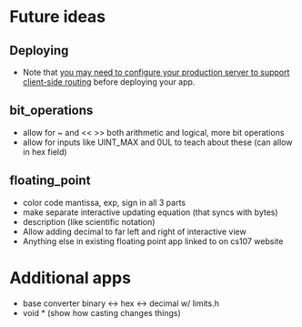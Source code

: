 # Future ideas

## Deploying
- Note that [you may need to configure your production server to support client-side routing](#serving-apps-with-client-side-routing) before deploying your app.

## bit_operations
- allow for ~ and << >> both arithmetic and logical, more bit operations
- allow for inputs like UINT_MAX and 0UL to teach about these (can allow in hex field)

## floating_point
- color code mantissa, exp, sign in all 3 parts
- make separate interactive updating equation (that syncs with bytes)
- description (like scientific notation)
- Allow adding decimal to far left and right of interactive view
- Anything else in existing floating point app linked to on cs107 website

# Additional apps
- base converter binary <-> hex <-> decimal w/ limits.h
- void * (show how casting changes things)






